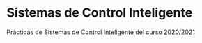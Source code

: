 # Sistemas de Control Inteligente

Prácticas de Sistemas de Control Inteligente del curso 2020/2021
